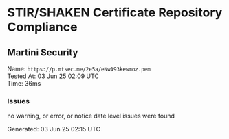 # STIR/SHAKEN Certificate Repository Compliance

## Martini Security

Name: `https://p.mtsec.me/2e5a/eNwA93kewmoz.pem`\
Tested At: 03 Jun 25 02:09 UTC\
Time: 36ms

### Issues

no warning, or error, or notice date level issues were found

Generated: 03 Jun 25 02:15 UTC
